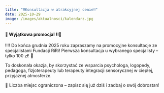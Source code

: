 ```yaml
---
title: "‼️Konsultacja w atrakcyjnej cenie‼️"
date: 2025-10-29
image: /images/aktualnosci/kalendarz.jpg
---
```


#### 🎉 Wyjątkowa promocja! ‼️🎁

<!--more-->
‼️‼️
Do końca grudnia 2025 roku zapraszamy na promocyjne konsultacje ze specjalistami Fundacji RiRi!
Pierwsza konsultacja u wybranego specjalisty – tylko 100 zł! 💬  

To doskonała okazja, by skorzystać ze wsparcia psychologa, logopedy, pedagoga, fizjoterapeuty lub terapeuty integracji sensorycznej w ciepłej, 
przyjaznej atmosferze.

📍 Liczba miejsc ograniczona – zapisz się już dziś i zadbaj o swój dobrostan!





